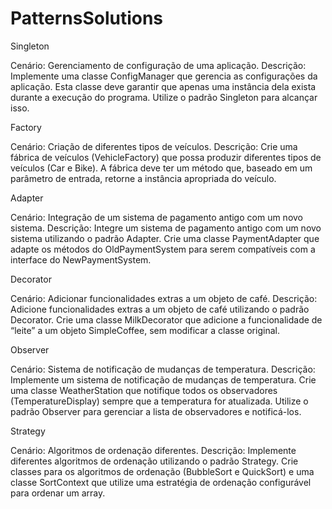 # PatternsSolutions

Singleton

Cenário: Gerenciamento de configuração de uma aplicação.
Descrição: Implemente uma classe ConfigManager que gerencia as configurações da aplicação. Esta classe deve garantir que apenas uma instância dela exista durante a execução do programa. Utilize o padrão Singleton para alcançar isso.

Factory

Cenário: Criação de diferentes tipos de veículos.
Descrição: Crie uma fábrica de veículos (VehicleFactory) que possa produzir diferentes tipos de veículos (Car e Bike). A fábrica deve ter um método que, baseado em um parâmetro de entrada, retorne a instância apropriada do veículo.

Adapter

Cenário: Integração de um sistema de pagamento antigo com um novo sistema.
Descrição: Integre um sistema de pagamento antigo com um novo sistema utilizando o padrão Adapter. Crie uma classe PaymentAdapter que adapte os métodos do OldPaymentSystem para serem compatíveis com a interface do NewPaymentSystem.

Decorator

Cenário: Adicionar funcionalidades extras a um objeto de café.
Descrição: Adicione funcionalidades extras a um objeto de café utilizando o padrão Decorator. Crie uma classe MilkDecorator que adicione a funcionalidade de “leite” a um objeto SimpleCoffee, sem modificar a classe original.

Observer

Cenário: Sistema de notificação de mudanças de temperatura.
Descrição: Implemente um sistema de notificação de mudanças de temperatura. Crie uma classe WeatherStation que notifique todos os observadores (TemperatureDisplay) sempre que a temperatura for atualizada. Utilize o padrão Observer para gerenciar a lista de observadores e notificá-los.


Strategy

Cenário: Algoritmos de ordenação diferentes.
Descrição: Implemente diferentes algoritmos de ordenação utilizando o padrão Strategy. Crie classes para os algoritmos de ordenação (BubbleSort e QuickSort) e uma classe SortContext que utilize uma estratégia de ordenação configurável para ordenar um array.
